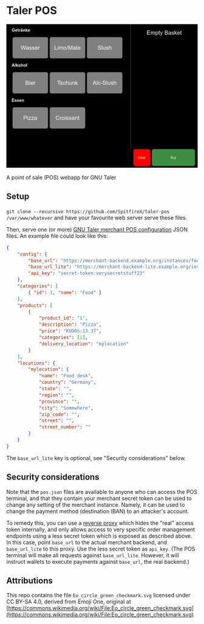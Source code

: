# Taler POS

![](screenshot.png)

A point of sale (POS) webapp for GNU Taler

## Setup

`git clone --recursive https://github.com/SpitfireX/taler-pos /var/www/whatever` and have your favourite
web server serve these files.

Then, serve one (or more) [GNU Taler merchant POS configuration](https://docs.taler.net/taler-merchant-pos-terminal.html#apis-and-data-formats) JSON files. An example file could look like this:

```json
{
    "config": {
        "base_url": "https://merchant-backend.example.org/instances/foobar",
        "base_url_lite": "https://merchant-backend-lite.example.org/instances/foobar",
        "api_key": "secret-token:verysecretstuff23"
    },
    "categories": [
        { "id": 1, "name": "Food" }
    ],
    "products": [
        {
            "product_id": "1",
            "description": "Pizza",
            "price": "KUDOS:13.37",
            "categories": [1],
            "delivery_location": "mylocation"
        }
    ],
    "locations": {
        "mylocation": {
            "name": "Food desk",
            "country": "Germany",
            "state": "",
            "region": "",
            "province": "",
            "city": "Somewhere",
            "zip_code": "",
            "street": "",
            "street_number": ""
        }
    }
}
```

The `base_url_lite` key is optional, see "Security considerations" below.

## Security considerations

Note that the `pos.json` files are available to anyone who can access the POS terminal, and that they contain
your merchant secret token can be used to change any setting of the merchant instance. Namely, it can be used
to change the payment method (destination IBAN) to an attacker's account.

To remedy this, you can use a [reverse proxy](https://github.com/Windfisch/taler-merchant-proxy)
which hides the "real" access token internally, and only allows
access to very specific order management endpoints using a less secret token which is exposed as described
above. In this case, point `base_url` to the actual merchant backend, and `base_url_lite` to this proxy.
Use the less secret token as `api_key`. (The POS terminal will make all requests against `base_url_lite`.
However, it will instruct wallets to execute payments against `base_url`, the real backend.)

## Attributions

This repo contains the file `Eo_circle_green_checkmark.svg` licensed under CC BY-SA 4.0, derived from Emoji One, original at [https://commons.wikimedia.org/wiki/File:Eo_circle_green_checkmark.svg](https://commons.wikimedia.org/wiki/File:Eo_circle_green_checkmark.svg)
